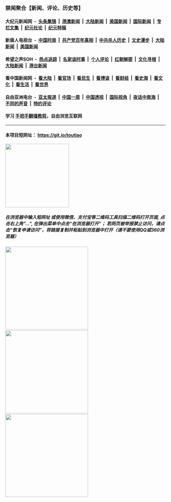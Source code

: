 ### 禁闻聚合【新闻、评论、历史等】

#### 大纪元新闻网 &nbsp;-&nbsp; [头条集锦](indexes/E头条集锦.md?t=02120122) &nbsp;|&nbsp; [港澳新闻](indexes/E港澳新闻.md?t=02120122)  &nbsp;|&nbsp; [大陆新闻](indexes/E大陆新闻.md?t=02120122) &nbsp;|&nbsp; [美国新闻](indexes/E美国新闻.md?t=02120122) &nbsp;|&nbsp; [国际新闻](indexes/E国际新闻.md?t=02120122) &nbsp;|&nbsp; [专栏文集](indexes/E专栏文集.md?t=02120122) &nbsp;|&nbsp; [纪元社论](indexes/E纪元社论.md?t=02120122) &nbsp;|&nbsp; [纪元特稿](indexes/E纪元特稿.md?t=02120122) 

#### 新唐人电视台 &nbsp;-&nbsp; [中国时局](indexes/N中国时局.md?t=02120122) &nbsp;|&nbsp; [共产党百年真相](indexes/N共产党百年真相.md?t=02120122) &nbsp;|&nbsp; [中共杀人历史](indexes/N中共杀人历史.md?t=02120122) &nbsp;|&nbsp; [文史漫步](indexes/N文史漫步.md?t=02120122) &nbsp;|&nbsp; [大陆新闻](indexes/N大陆新闻.md?t=02120122) &nbsp;|&nbsp; [美国新闻](indexes/N美国新闻.md?t=02120122)

#### 希望之声SOH &nbsp;-&nbsp; [热点追踪](indexes/H热点追踪.md?t=02120122) &nbsp;|&nbsp; [名家谈时事](indexes/H名家谈时事.md?t=02120122) &nbsp;|&nbsp; [个人评论](indexes/H个人评论.md?t=02120122)  &nbsp;|&nbsp; [红朝解密](indexes/H红朝解密.md?t=02120122) &nbsp;|&nbsp; [文化寻根](indexes/H文化寻根.md?t=02120122) &nbsp;|&nbsp; [大陆新闻](indexes/H大陆新闻.md?t=02120122) &nbsp;|&nbsp; [港台新闻](indexes/H港台新闻.md?t=02120122)

#### 看中国新闻网 &nbsp;-&nbsp; [看大陆](indexes/S看大陆.md?t=02120122) &nbsp;|&nbsp; [看官场](indexes/S看官场.md?t=02120122) &nbsp;|&nbsp; [看民生](indexes/S看民生.md?t=02120122)  &nbsp;|&nbsp; [看博谈](indexes/S看博谈.md?t=02120122) &nbsp;|&nbsp; [看财经](indexes/S看财经.md?t=02120122) &nbsp;|&nbsp; [看史海](indexes/S看史海.md?t=02120122) &nbsp;|&nbsp; [看文化](indexes/S看文化.md?t=02120122) &nbsp;|&nbsp; [看生活](indexes/S看生活.md?t=02120122) &nbsp;|&nbsp; [看世界](indexes/S看世界.md?t=02120122)

#### 自由亚洲电台 &nbsp;-&nbsp; [亚太报道](indexes/R亚太报道.md?t=02120122) &nbsp;|&nbsp; [中国一周](indexes/R中国一周.md?t=02120122) &nbsp;|&nbsp; [中国透视](indexes/R中国透视.md?t=02120122)  &nbsp;|&nbsp; [国际视角](indexes/R国际视角.md?t=02120122) &nbsp;|&nbsp; [夜话中南海](indexes/R夜话中南海.md?t=02120122) &nbsp;|&nbsp; [不同的声音](indexes/R不同的声音.md?t=02120122) &nbsp;|&nbsp; [特约评论](indexes/R特约评论.md?t=02120122)

#### 学习 [手把手翻墙教程](https://github.com/gfw-breaker/guides/wiki)，自由浏览互联网

----

#### 本项目短网址： https://git.io/toutiao
<img src="https://raw.githubusercontent.com/gfw-breaker/banned-news/master/scripts/img/qr.png" width="200px"/>  

##### 在浏览器中输入短网址 或使用微信、支付宝等二维码工具扫描二维码打开页面, 点击右上角"...", 在弹出菜单中点击“在浏览器打开”； 若网页被举报禁止访问，请点击“恢复申请访问”，将链接复制并粘贴到浏览器中打开（请不要使用QQ或360浏览器）

<img src="https://raw.githubusercontent.com/gfw-breaker/banned-news/master/scripts/img/1.png" width="260px"/> &nbsp; <img src="https://raw.githubusercontent.com/gfw-breaker/banned-news/master/scripts/img/2.png" width="260px"/> &nbsp; <img src="https://raw.githubusercontent.com/gfw-breaker/banned-news/master/scripts/img/3.png" width="260px"/>
